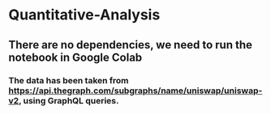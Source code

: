 # Quantitative-Analysis
## There are no dependencies, we need to run the notebook in Google Colab
### The data has been taken from https://api.thegraph.com/subgraphs/name/uniswap/uniswap-v2, using GraphQL queries.
